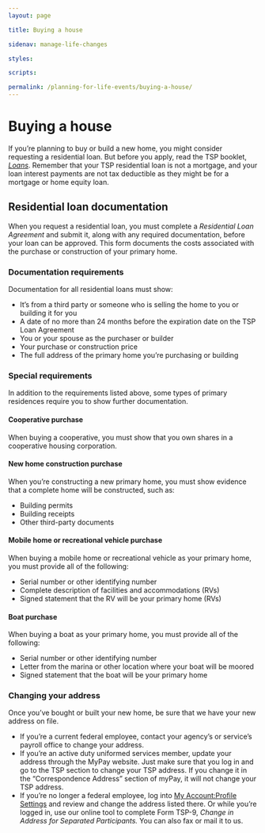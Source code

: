 ```yaml
---
layout: page

title: Buying a house

sidenav: manage-life-changes

styles:

scripts:

permalink: /planning-for-life-events/buying-a-house/
---
```


# Buying a house

If you’re planning to buy or build a new home, you might consider requesting a residential loan. But before you apply, read the TSP booklet, _[Loans](https://www.tsp.gov/PDF/formspubs/tspbk04.pdf)_. Remember that your TSP residential loan is not a mortgage, and your loan interest payments are not tax deductible as they might be for a mortgage or home equity loan.

## Residential loan documentation

When you request a residential loan, you must complete a *Residential Loan Agreement* and submit it, along with any required documentation, before your loan can be approved. This form documents the costs associated with the purchase or construction of your primary home.

### Documentation requirements
Documentation for all residential loans must show:
+ It’s from a third party or someone who is selling the home to you or building it for you
+ A date of no more than 24 months before the expiration date on the TSP Loan Agreement
+ You or your spouse as the purchaser or builder
+ Your purchase or construction price
+ The full address of the primary home you’re purchasing or building

### Special requirements
In addition to the requirements listed above, some types of primary residences require you to show further documentation. 
 
#### Cooperative purchase
When buying a cooperative, you must show that you own shares in a cooperative housing corporation.

#### New home construction purchase
When you’re constructing a new primary home, you must show evidence that a complete home will be constructed, such as:
+ Building permits
+ Building receipts
+ Other third-party documents

#### Mobile home or recreational vehicle purchase
When buying a mobile home or recreational vehicle as your primary home, you must provide all of the following:
+ Serial number or other identifying number
+ Complete description of facilities and accommodations (RVs)
+ Signed statement that the RV will be your primary home (RVs)

#### Boat purchase
When buying a boat as your primary home, you must provide all of the following:
+ Serial number or other identifying number
+ Letter from the marina or other location where your boat will be moored
+ Signed statement that the boat will be your primary home

### Changing your address
Once you’ve bought or built your new home, be sure that we have your new address on file. 
+ If you’re a current federal employee, contact your agency’s or service’s payroll office to change your address. 
+ If you’re an active duty uniformed services member, update your address through the MyPay website. Just make sure that you log in and go to the TSP section to change your TSP address. If you change it in the “Correspondence Address” section of myPay, it will not change your TSP address.
+ If you’re no longer a federal employee, log into [My Account:Profile Settings](https://www.tsp.gov/tsp/login.html) and review and change the address listed there. Or while you’re logged in, use our online tool to complete Form TSP-9, *Change in Address for Separated Participants.* You can also fax or mail it to us.




<!-- CONTENT END -->
